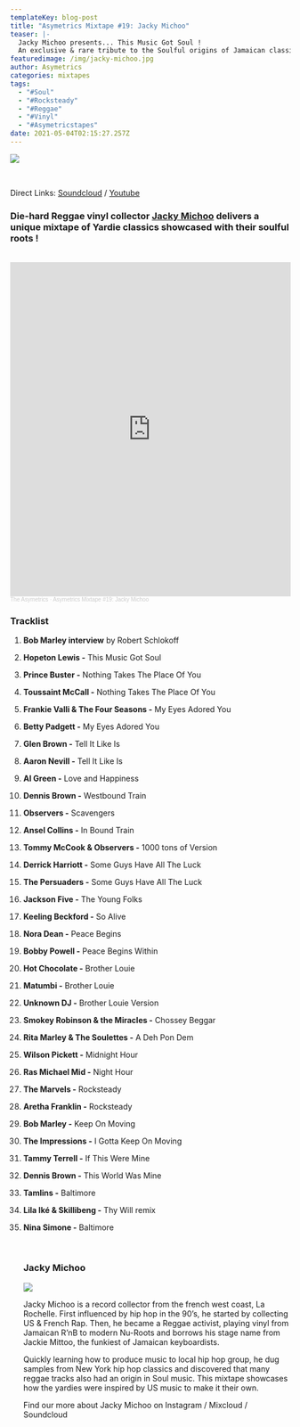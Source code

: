 ```yaml
---
templateKey: blog-post
title: "Asymetrics Mixtape #19: Jacky Michoo"
teaser: |-
  Jacky Michoo presents... This Music Got Soul !
  An exclusive & rare tribute to the Soulful origins of Jamaican classics.
featuredimage: /img/jacky-michoo.jpg
author: Asymetrics
categories: mixtapes
tags:
  - "#Soul"
  - "#Rocksteady"
  - "#Reggae"
  - "#Vinyl"
  - "#Asymetricstapes"
date: 2021-05-04T02:15:27.257Z
---
```

![](/img/theasymetrics_jacky_michoo_1.jpg)

<br>

Direct Links: [Soundcloud](https://soundcloud.com/the-asymetrics/asymetrics-mixtape-19-jacky-michoo) / [Youtube](https://www.youtube.com/watch?v=B03ZmLVdqtU)

### Die-hard Reggae vinyl collector [Jacky Michoo](https://www.facebook.com/jackymichoo) delivers a unique mixtape of Yardie classics showcased with their soulful roots !

<br>

<iframe width="100%" height="600" scrolling="no" frameborder="no" allow="autoplay" src="https://w.soundcloud.com/player/?url=https%3A//api.soundcloud.com/tracks/1042065139&color=%23ff5500&auto_play=false&hide_related=false&show_comments=true&show_user=true&show_reposts=false&show_teaser=true&visual=true"></iframe><div style="font-size: 10px; color: #cccccc;line-break: anywhere;word-break: normal;overflow: hidden;white-space: nowrap;text-overflow: ellipsis; font-family: Interstate,Lucida Grande,Lucida Sans Unicode,Lucida Sans,Garuda,Verdana,Tahoma,sans-serif;font-weight: 100;"><a href="https://soundcloud.com/the-asymetrics" title="The Asymetrics" target="_blank" style="color: #cccccc; text-decoration: none;">The Asymetrics</a> · <a href="https://soundcloud.com/the-asymetrics/asymetrics-mixtape-19-jacky-michoo" title="Asymetrics Mixtape #19: Jacky Michoo" target="_blank" style="color: #cccccc; text-decoration: none;">Asymetrics Mixtape #19: Jacky Michoo</a></div>

### Tracklist



1. **Bob Marley interview** by Robert Schlokoff
2. **Hopeton Lewis -** This Music Got Soul
3. **Prince Buster -** Nothing Takes The Place Of You
4. **Toussaint McCall -** Nothing Takes The Place Of You
5. **Frankie Valli & The Four Seasons -** My Eyes Adored You
6. **Betty Padgett -** My Eyes Adored You
7. **Glen Brown -** Tell It Like Is
8. **Aaron Nevill -** Tell It Like Is
9. **Al Green -** Love and Happiness
10. **Dennis Brown -** Westbound Train
11. **Observers -** Scavengers
12. **Ansel Collins -** In Bound Train
13. **Tommy McCook & Observers -** 1000 tons of Version
14. **Derrick Harriott -** Some Guys Have All The Luck
15. **The Persuaders -** Some Guys Have All The Luck
16. **Jackson Five -** The Young Folks
17. **Keeling Beckford -** So Alive
18. **Nora Dean -** Peace Begins
19. **Bobby Powell -** Peace Begins Within
20. **Hot Chocolate -** Brother Louie
21. **Matumbi -** Brother Louie
22. **Unknown DJ -** Brother Louie Version
23. **Smokey Robinson & the Miracles -** Chossey Beggar
24. **Rita Marley & The Soulettes -** A Deh Pon Dem
25. **Wilson Pickett -** Midnight Hour
26. **Ras Michael Mid -** Night Hour
27. **The Marvels -** Rocksteady
28. **Aretha Franklin -** Rocksteady
29. **Bob Marley -** Keep On Moving
30. **The Impressions -** I Gotta Keep On Moving
31. **Tammy Terrell -** If This Were Mine
32. **Dennis Brown -** This World Was Mine
33. **Tamlins -** Baltimore
34. **Lila Iké & Skillibeng -** Thy Will remix
35. **Nina Simone -** Baltimore

    <br>

    ### Jacky Michoo

    ![](/img/theasymetrics_jacky_michoo_2.jpg)

    Jacky Michoo is a record collector from the french west coast, La Rochelle. First influenced by hip hop in the 90’s, he started by collecting US & French Rap. Then, he became a Reggae activist, playing vinyl from Jamaican R’nB to modern Nu-Roots and borrows his stage name from Jackie Mittoo, the funkiest of Jamaican keyboardists.

    Quickly learning how to produce music to local hip hop group, he dug samples from New York hip hop classics and discovered that many reggae tracks also had an origin in Soul music. This mixtape showcases how the yardies were inspired by US music to make it their own.

    Find our more about Jacky Michoo on Instagram / Mixcloud / Soundcloud